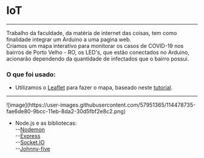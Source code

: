 # IoT
<hr>
 Trabalho da faculdade, da matéria de internet das coisas, tem como finalidade integrar um Arduino a uma pagina web.<br>
 Criamos um mapa interativo para monitorar os casos de COVID-19 nos bairros de Porto Velho - RO, os LED's, que estão conectados no Arduino, acionarão dependendo da quantidade de infectados que o bairro possui.
 
 
 <h3>O que foi usado:</h3>
 
 - Utilizamos o <a href="https://leafletjs.com/">Leaflet</a> para fazer o mapa, baseado neste <a href="https://leafletjs.com/examples/choropleth/">tutorial</a>.
 <hr>
 ![image](https://user-images.githubusercontent.com/57951365/114478735-fae6de80-9bcc-11eb-8da2-30d5fbf2e8c2.png)
 
 - Node.js e as bibliotecas:<br>
     --<a href="https://nodemon.io/">Nodemon</a><br>
     --<a href="https://nodemon.io/">Express</a><br>
     --<a href="https://nodemon.io/">Socket.IO</a><br>
     --<a href="https://nodemon.io/">Johnny-five</a>

